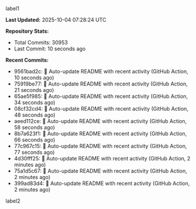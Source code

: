 
label1 
<!-- ACTIVITY_START -->
**Last Updated:** 2025-10-04 07:28:24 UTC

**Repository Stats:**
- Total Commits: 30953
- Last Commit: 10 seconds ago

**Recent Commits:**
- 9561bad2c: 🤖 Auto-update README with recent activity (GitHub Action, 10 seconds ago)
- 75919be77: 🤖 Auto-update README with recent activity (GitHub Action, 21 seconds ago)
- 65ae5f985: 🤖 Auto-update README with recent activity (GitHub Action, 34 seconds ago)
- 08cf32cd4: 🤖 Auto-update README with recent activity (GitHub Action, 48 seconds ago)
- aeed112ce: 🤖 Auto-update README with recent activity (GitHub Action, 58 seconds ago)
- 8b7a623f1: 🤖 Auto-update README with recent activity (GitHub Action, 66 seconds ago)
- 77c967c15: 🤖 Auto-update README with recent activity (GitHub Action, 77 seconds ago)
- 4d30fff25: 🤖 Auto-update README with recent activity (GitHub Action, 2 minutes ago)
- 75a1d5c67: 🤖 Auto-update README with recent activity (GitHub Action, 2 minutes ago)
- 399ad83d4: 🤖 Auto-update README with recent activity (GitHub Action, 2 minutes ago)
<!-- ACTIVITY_END -->

label2
